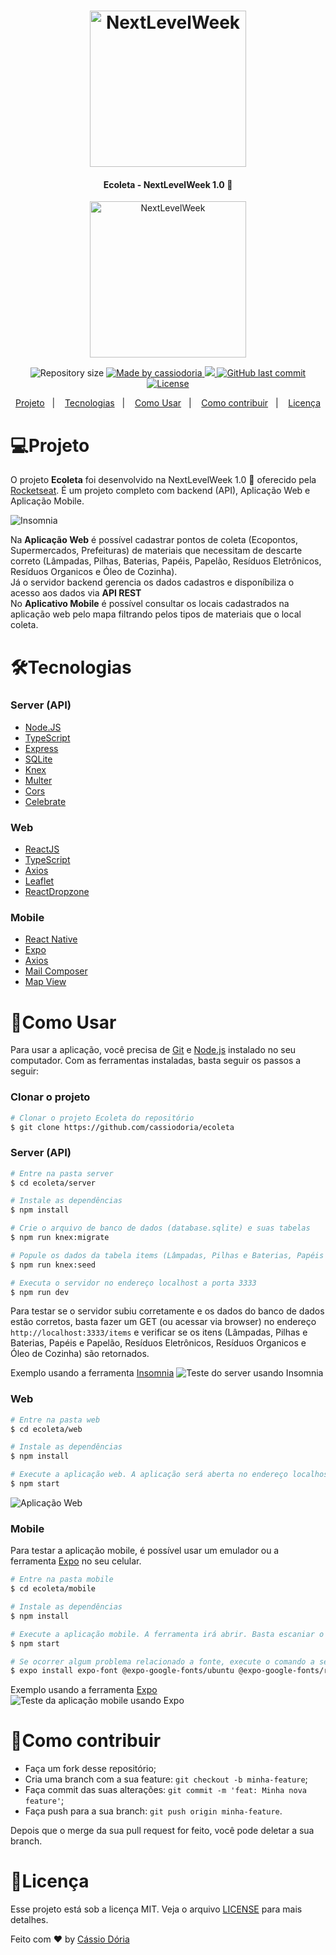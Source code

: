 <h1 align="center">
    <img alt="NextLevelWeek" title="#NextLevelWeek" src=".github/nlw.png" width="250px" />
</h1>

<h4 align="center"> 
	Ecoleta -  NextLevelWeek 1.0 🚀
</h4>
<p align="center">
  <img alt="NextLevelWeek" title="#NextLevelWeek" src=".github/logo.svg" width="250px" />
</p>

<p align="center">	
  <img alt="Repository size" src="https://img.shields.io/github/repo-size/cassiodoria/ecoleta">
	
  <a href="https://www.linkedin.com/in/cassio-doria/">
    <img alt="Made by cassiodoria" src="https://img.shields.io/badge/made%20by-cassiodoria-%2304D361">
  </a>

  <a aria-label="Completed" href="https://nextlevelweek.com/aulas/booster/1/edicao/1">
    <img src="https://img.shields.io/badge/NLW-done-brightgreen?logo=data:image/png;base64,iVBORw0KGgoAAAANSUhEUgAAABAAAAAQCAMAAAAoLQ9TAAAALVBMVEVHcExxWsF0XMJzXMJxWcFsUsD///9jRrzY0u6Xh9Gsn9n39fyMecy0qd2bjNJWBT0WAAAABHRSTlMA2Do606wF2QAAAGlJREFUGJVdj1cWwCAIBLEsRU3uf9xobDH8+GZwUYi8i6ucJwrxKE+7D0G9Q4vlYqtmCSjndr4CgCgzlyFgfKfKCVO0LrPKjmiqMxGXkJwNnXskqWG+1oSM+BSwD8f29YLNjvx/OQrn+g99oQSoNmt3PgAAAABJRU5ErkJggg=="></img>
  </a>
  
  <a href="https://github.com/cassiodoria/ecoleta/commits/master">
    <img alt="GitHub last commit" src="https://img.shields.io/github/last-commit/cassiodoria/ecoleta">
  </a>

  <a href="https://github.com/cassiodoria/ecoleta/blob/master/LICENSE">
    <img alt="License" src="https://img.shields.io/badge/license-MIT-brightgreen">
  </a>
</p>

<p align="center">
  <a href="#projeto">Projeto</a>&nbsp;&nbsp;&nbsp;|&nbsp;&nbsp;&nbsp;
  <a href="#tecnologias">Tecnologias</a>&nbsp;&nbsp;&nbsp;|&nbsp;&nbsp;&nbsp;
  <a href="#como-usar">Como Usar</a>&nbsp;&nbsp;&nbsp;|&nbsp;&nbsp;&nbsp;
  <a href="#como-contribuir">Como contribuir</a>&nbsp;&nbsp;&nbsp;|&nbsp;&nbsp;&nbsp;
  <a href="#licença">Licença</a>
</p>

# 💻Projeto

O projeto **Ecoleta** foi desenvolvido na NextLevelWeek 1.0 🚀 oferecido pela [Rocketseat]. É um projeto completo com backend (API), Aplicação Web e Aplicação Mobile.<br />

<img alt="Insomnia" src=".github/ecoleta.png" />

 Na **Aplicação Web** é possível cadastrar pontos de coleta (Ecopontos, Supermercados, Prefeituras) de materiais que necessitam de descarte correto (Lâmpadas, Pilhas, Baterias, Papéis, Papelão, Resíduos Eletrônicos, Resíduos Organicos e Óleo de Cozinha).<br />
Já o servidor backend gerencia os dados cadastros e disponíbiliza o acesso aos dados via **API REST**<br />
No **Aplicativo Mobile** é possível consultar os locais cadastrados na aplicação web pelo mapa filtrando pelos tipos de materiais que o local coleta.

# 🛠Tecnologias

### Server (API)
* [Node.JS](https://nodejs.org/en/docs/)
* [TypeScript](https://www.typescriptlang.org/)
* [Express](https://expressjs.com/)
* [SQLite](https://www.sqlite.org/index.html)
* [Knex](http://knexjs.org/)
* [Multer](https://www.npmjs.com/package/multer)
* [Cors](https://github.com/expressjs/cors)
* [Celebrate](https://www.npmjs.com/package/celebrate)

### Web
* [ReactJS](https://reactjs.org/)
* [TypeScript](https://www.typescriptlang.org/)
* [Axios](https://github.com/axios/axios)
* [Leaflet](https://leafletjs.com/)
* [ReactDropzone](https://react-dropzone.js.org/)

### Mobile
* [React Native](https://reactnative.dev/)
* [Expo](https://docs.expo.io/)
* [Axios](https://github.com/axios/axios)
* [Mail Composer](https://docs.expo.io/versions/latest/sdk/mail-composer/)
* [Map View](https://docs.expo.io/versions/latest/sdk/map-view/)

#  🚀Como Usar

Para usar a aplicação, você precisa de [Git](https://git-scm.com) e [Node.js][nodejs] instalado no seu computador. Com as ferramentas instaladas, basta seguir os passos a seguir:

### Clonar o projeto

```bash
# Clonar o projeto Ecoleta do repositório
$ git clone https://github.com/cassiodoria/ecoleta
```

### Server (API) 

```bash
# Entre na pasta server
$ cd ecoleta/server

# Instale as dependências
$ npm install

# Crie o arquivo de banco de dados (database.sqlite) e suas tabelas
$ npm run knex:migrate

# Popule os dados da tabela items (Lâmpadas, Pilhas e Baterias, Papéis e Papelão, Resíduos Eletrônicos, Resíduos Organicos e Óleo de Cozinha)
$ npm run knex:seed

# Executa o servidor no endereço localhost a porta 3333
$ npm run dev
```
Para testar se o servidor subiu corretamente e os dados do banco de dados estão corretos, basta fazer um GET (ou acessar via browser) no endereço `http://localhost:3333/items` e verificar se os itens (Lâmpadas, Pilhas e Baterias, Papéis e Papelão, Resíduos Eletrônicos, Resíduos Organicos e Óleo de Cozinha) são retornados.

Exemplo usando a ferramenta [Insomnia](https://insomnia.rest/)
<img alt="Teste do server usando Insomnia" src=".github/insomnia.png" />

### Web

```bash
# Entre na pasta web
$ cd ecoleta/web

# Instale as dependências
$ npm install

# Execute a aplicação web. A aplicação será aberta no endereço localhost na porta 3000
$ npm start
```

<img alt="Aplicação Web" src=".github/aplicacao-web.png" />

### Mobile
Para testar a aplicação mobile, é possível usar um emulador ou a ferramenta [Expo] no seu celular.

```bash
# Entre na pasta mobile
$ cd ecoleta/mobile

# Instale as dependências
$ npm install

# Execute a aplicação mobile. A ferramenta irá abrir. Basta escaniar o qrcode no próprio terminal ou na página do Expo que irá abrir no browser. 
$ npm start

# Se ocorrer algum problema relacionado a fonte, execute o comando a seguir:
$ expo install expo-font @expo-google-fonts/ubuntu @expo-google-fonts/roboto
```

Exemplo usando a ferramenta [Expo]
<img alt="Teste da aplicação mobile usando Expo" src=".github/aplicacao-mobile.png" />


# 🤔Como contribuir

- Faça um fork desse repositório;
- Cria uma branch com a sua feature: `git checkout -b minha-feature`;
- Faça commit das suas alterações: `git commit -m 'feat: Minha nova feature'`;
- Faça push para a sua branch: `git push origin minha-feature`.

Depois que o merge da sua pull request for feito, você pode deletar a sua branch.

# 📝Licença

Esse projeto está sob a licença MIT. Veja o arquivo [LICENSE](https://github.com/cassiodoria/ecoleta/blob/master/LICENSE) para mais detalhes.

Feito com ♥ by [Cássio Dória](https://www.linkedin.com/in/cassio-doria/)

[nodejs]: https://nodejs.org/
[typescript]: https://www.typescriptlang.org/
[expo]: https://expo.io/
[reactjs]: https://reactjs.org
[rn]: https://facebook.github.io/react-native/
[yarn]: https://yarnpkg.com/
[Rocketseat]: (https://www.rocketseat.com.br)
[Insomnia]: (https://insomnia.rest/)
[Expo]: (https://play.google.com/store/apps/details?id=host.exp.exponent&hl=en)